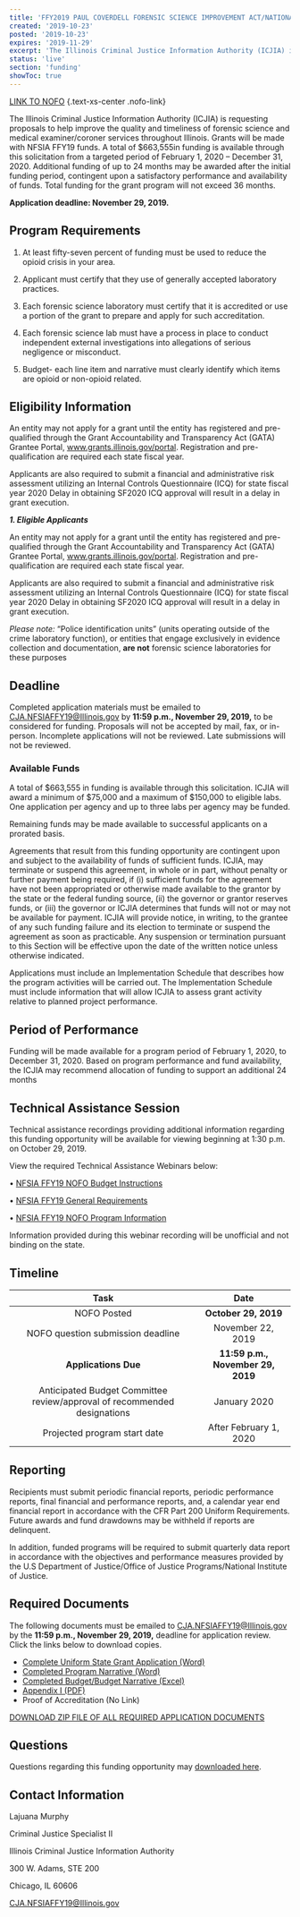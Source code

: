 ```yaml
---
title: 'FFY2019 PAUL COVERDELL FORENSIC SCIENCE IMPROVEMENT ACT/NATIONAL FORENSIC SCIENCE IMPROVEMENT ACT (NFSIA)'
created: '2019-10-23'
posted: '2019-10-23'
expires: '2019-11-29'
excerpt: 'The Illinois Criminal Justice Information Authority (ICJIA) is requesting proposals to help improve the quality and timeliness of forensic science and medical examiner/coroner services throughout Illinois. Grants will be made with NFSIA FFY19 funds. A total of $663,555in funding is available through this solicitation from a targeted period of February 1, 2020 – December 31, 2020. Additional funding of up to 24 months may be awarded after the initial funding period, contingent upon a satisfactory performance and availability of funds. Total funding for the grant program will not exceed 36 months.'
status: 'live'
section: 'funding'
showToc: true
---
```


[LINK TO NOFO](NFSIAFFY19NOFO.pdf) {.text-xs-center .nofo-link}

The Illinois Criminal Justice Information Authority (ICJIA) is requesting proposals to help improve the quality and timeliness of forensic science and medical examiner/coroner services throughout Illinois. Grants will be made with NFSIA FFY19 funds. A total of $663,555in funding is available through this solicitation from a targeted period of February 1, 2020 – December 31, 2020. Additional funding of up to 24 months may be awarded after the initial funding period, contingent upon a satisfactory performance and availability of funds. Total funding for the grant program will not exceed 36 months.

**Application deadline: November 29, 2019.**

## Program Requirements

1.  At least fifty-seven percent of funding must be used to reduce the opioid crisis in your area.

2.  Applicant must certify that they use of generally accepted laboratory practices.

3.  Each forensic science laboratory must certify that it is accredited or use a portion of the grant to prepare and apply for such accreditation.

4.  Each forensic science lab must have a process in place to conduct independent external investigations into allegations of serious negligence or misconduct.

5.  Budget- each line item and narrative must clearly identify which items are opioid or non-opioid related.

## Eligibility Information

An entity may not apply for a grant until the entity has registered and pre-qualified through the Grant Accountability and Transparency Act (GATA) Grantee Portal, www.grants.illinois.gov/portal. Registration and pre-qualification are required each state fiscal year.

Applicants are also required to submit a financial and administrative risk assessment utilizing an Internal Controls Questionnaire (ICQ) for state fiscal year 2020 Delay in obtaining SF2020 ICQ approval will result in a delay in grant execution.

**_1. Eligible Applicants_**

An entity may not apply for a grant until the entity has registered and pre-qualified through the Grant Accountability and Transparency Act (GATA) Grantee Portal, www.grants.illinois.gov/portal. Registration and pre-qualification are required each state fiscal year.

Applicants are also required to submit a financial and administrative risk assessment utilizing an Internal Controls Questionnaire (ICQ) for state fiscal year 2020 Delay in obtaining SF2020 ICQ approval will result in a delay in grant execution.

_Please note:_ “Police identification units” (units operating outside of the crime laboratory function), or entities that engage exclusively in evidence collection and documentation, **are not** forensic science laboratories for these purposes

## Deadline

Completed application materials must be emailed to CJA.NFSIAFFY19@Illinois.gov by **11:59 p.m., November 29, 2019,** to be considered for funding. Proposals will not be accepted by mail, fax, or in-person. Incomplete applications will not be reviewed. Late submissions will not be reviewed.

### Available Funds

A total of $663,555 in funding is available through this solicitation. ICJIA will award a minimum of $75,000 and a maximum of $150,000 to eligible labs. One application per agency and up to three labs per agency may be funded.

Remaining funds may be made available to successful applicants on a prorated basis.

Agreements that result from this funding opportunity are contingent upon and subject to the availability of funds of sufficient funds. ICJIA, may terminate or suspend this agreement, in whole or in part, without penalty or further payment being required, if (i) sufficient funds for the agreement have not been appropriated or otherwise made available to the grantor by the state or the federal funding source, (ii) the governor or grantor reserves funds, or (iii) the governor or ICJIA determines that funds will not or may not be available for payment. ICJIA will provide notice, in writing, to the grantee of any such funding failure and its election to terminate or suspend the agreement as soon as practicable. Any suspension or termination pursuant to this Section will be effective upon the date of the written notice unless otherwise indicated.

Applications must include an Implementation Schedule that describes how the program activities will be carried out. The Implementation Schedule must include information that will allow ICJIA to assess grant activity relative to planned project performance.

## Period of Performance

Funding will be made available for a program period of February 1, 2020, to December 31, 2020. Based on program performance and fund availability, the ICJIA may recommend allocation of funding to support an additional 24 months

## Technical Assistance Session

Technical assistance recordings providing additional information regarding this funding opportunity will be available for viewing beginning at 1:30 p.m. on October 29, 2019.

View the required Technical Assistance Webinars below:

• [NFSIA FFY19 NOFO Budget Instructions](https://www.youtube.com/watch?v=bAenkSUsMVw&feature=youtu.be)

• [NFSIA FFY19 General Requirements](https://www.youtube.com/watch?v=6QY4hZFuXcY&feature=youtu.be)

• [NFSIA FFY19 NOFO Program Information](https://www.youtube.com/watch?v=in7aa5_Olco&feature=youtu.be)

Information provided during this webinar recording will be unofficial and not binding on the state.

## Timeline

|                                   Task                                   |               Date                |
| :----------------------------------------------------------------------: | :-------------------------------: |
|                               NOFO Posted                                |       **October 29, 2019**        |
|                    NOFO question submission deadline                     |         November 22, 2019         |
|                           **Applications Due**                           | **11:59 p.m., November 29, 2019** |
| Anticipated Budget Committee review/approval of recommended designations |           January 2020            |
|                       Projected program start date                       |      After February 1, 2020       |

## Reporting

Recipients must submit periodic financial reports, periodic performance reports, final financial and performance reports, and, a calendar year end financial report in accordance with the CFR Part 200 Uniform Requirements. Future awards and fund drawdowns may be withheld if reports are delinquent.

In addition, funded programs will be required to submit quarterly data report in accordance with the objectives and performance measures provided by the U.S Department of Justice/Office of Justice Programs/National Institute of Justice.

## Required Documents

The following documents must be emailed to CJA.NFSIAFFY19@Illinois.gov by the **11:59 p.m., November 29, 2019,** deadline for application review. Click the links below to download copies.

- [Complete Uniform State Grant Application (Word)](NFSIAFFY19Application.docx)
- [Completed Program Narrative (Word)](NFSIAFFY19ProgramNarrative.docx)
- [Completed Budget/Budget Narrative (Excel)](NFSIAFFY19Budget.xlsx)
- [Appendix I (PDF)](AppendixI.PDF)
- Proof of Accreditation (No Link)

[DOWNLOAD ZIP FILE OF ALL REQUIRED APPLICATION DOCUMENTS](NFSIAFFY19Zip.zip)

## Questions

Questions regarding this funding opportunity may [downloaded here](NFSIAFFY19NOFOQA.docx).

## Contact Information

Lajuana Murphy

Criminal Justice Specialist II

Illinois Criminal Justice Information Authority

300 W. Adams, STE 200

Chicago, IL 60606

CJA.NFSIAFFY19@Illinois.gov
